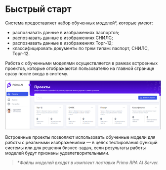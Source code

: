 # Быстрый старт

Система предоставляет набор обученных моделей\*, которые умеют:
* распознавать данные в изображениях паспортов;
* распознавать данные в изображениях СНИЛС;
* распознавать данные в изображениях Торг-12;
* классифицировать документы по трем типам: паспорт, СНИЛС, Торг-12.

Работа с обученными моделями осуществляется в рамках встроенных проектов, которые отображаются пользователю на главной странице сразу после входа в систему. 

![](<../../../.gitbook/assets1/primo-ai/embedded-projects.png>)

Встроенные проекты позволяют использовать обученные модели для работы с реальными изображениями — в целях тестирования функций системы или для решения бизнес-задач, если результаты работы моделей будут признаны удовлетворительными.


> \**Файлы моделей входят в комплект поставки Primo RPA AI Server.*
